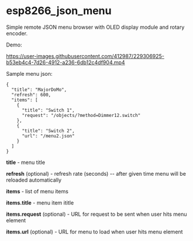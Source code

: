 # esp8266_json_menu

Simple remote JSON menu browser with OLED display module and rotary encoder.

Demo:

https://user-images.githubusercontent.com/412987/229306925-b53eb4c4-7d26-4912-a236-6db12c4df904.mp4


Sample menu json:
```
{
  "title": "MajorDoMo",
  "refresh": 600,
  "items": [
    {
      "title": "Switch 1",
      "request": "/objects/?method=Dimmer12.switch"
    },
    {
      "title": "Switch 2",
      "url": "/menu2.json"
    }
  ]
}
```

__title__ - menu title

__refresh__ (optional) - refresh rate (seconds) -- after given time menu will be reloaded automatically

__items__ - list of menu items

__items.title__ - menu item ititle

__items.request__ (optional) - URL for request to be sent when user hits menu element

__items.url__ (optional) - URL for menu to load when user hits menu element

